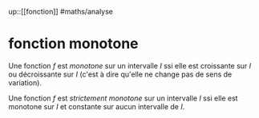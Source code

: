 up::[[fonction]]
#maths/analyse
# fonction monotone
Une fonction $f$ est _monotone_ sur un intervalle $I$ ssi elle est croissante sur $I$ ou décroissante sur $I$ (c'est à dire qu'elle ne change pas de sens de variation).

Une fonction $f$ est _strictement monotone_ sur un intervalle $I$ ssi elle est monotone sur $I$ et constante sur aucun intervalle de $I$.

